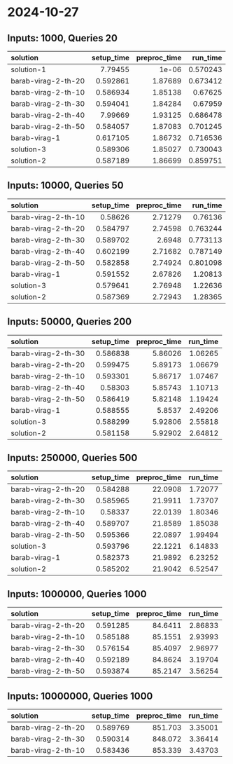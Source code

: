 # 2024-10-27

## Inputs: 1000, Queries 20

| solution            |   setup_time |   preproc_time |   run_time |
|:--------------------|-------------:|---------------:|-----------:|
| solution-1          |     7.79455  |        1e-06   |   0.570243 |
| barab-virag-2-th-20 |     0.592861 |        1.87689 |   0.673412 |
| barab-virag-2-th-10 |     0.586934 |        1.85138 |   0.67625  |
| barab-virag-2-th-30 |     0.594041 |        1.84284 |   0.67959  |
| barab-virag-2-th-40 |     7.99669  |        1.93125 |   0.686478 |
| barab-virag-2-th-50 |     0.584057 |        1.87083 |   0.701245 |
| barab-virag-1       |     0.617105 |        1.86732 |   0.716536 |
| solution-3          |     0.589306 |        1.85027 |   0.730043 |
| solution-2          |     0.587189 |        1.86699 |   0.859751 |

## Inputs: 10000, Queries 50

| solution            |   setup_time |   preproc_time |   run_time |
|:--------------------|-------------:|---------------:|-----------:|
| barab-virag-2-th-10 |     0.58626  |        2.71279 |   0.76136  |
| barab-virag-2-th-20 |     0.584797 |        2.74598 |   0.763244 |
| barab-virag-2-th-30 |     0.589702 |        2.6948  |   0.773113 |
| barab-virag-2-th-40 |     0.602199 |        2.71682 |   0.787149 |
| barab-virag-2-th-50 |     0.582858 |        2.74924 |   0.801098 |
| barab-virag-1       |     0.591552 |        2.67826 |   1.20813  |
| solution-3          |     0.579641 |        2.76948 |   1.22636  |
| solution-2          |     0.587369 |        2.72943 |   1.28365  |

## Inputs: 50000, Queries 200

| solution            |   setup_time |   preproc_time |   run_time |
|:--------------------|-------------:|---------------:|-----------:|
| barab-virag-2-th-30 |     0.586838 |        5.86026 |    1.06265 |
| barab-virag-2-th-20 |     0.599475 |        5.89173 |    1.06679 |
| barab-virag-2-th-10 |     0.593301 |        5.86717 |    1.07467 |
| barab-virag-2-th-40 |     0.58303  |        5.85743 |    1.10713 |
| barab-virag-2-th-50 |     0.586419 |        5.82148 |    1.19424 |
| barab-virag-1       |     0.588555 |        5.8537  |    2.49206 |
| solution-3          |     0.588299 |        5.92806 |    2.55818 |
| solution-2          |     0.581158 |        5.92902 |    2.64812 |

## Inputs: 250000, Queries 500

| solution            |   setup_time |   preproc_time |   run_time |
|:--------------------|-------------:|---------------:|-----------:|
| barab-virag-2-th-20 |     0.584288 |        22.0908 |    1.72077 |
| barab-virag-2-th-30 |     0.585965 |        21.9911 |    1.73707 |
| barab-virag-2-th-10 |     0.58337  |        22.0139 |    1.80346 |
| barab-virag-2-th-40 |     0.589707 |        21.8589 |    1.85038 |
| barab-virag-2-th-50 |     0.595366 |        22.0897 |    1.99494 |
| solution-3          |     0.593796 |        22.1221 |    6.14833 |
| barab-virag-1       |     0.582373 |        21.9892 |    6.23252 |
| solution-2          |     0.585202 |        21.9042 |    6.52547 |

## Inputs: 1000000, Queries 1000

| solution            |   setup_time |   preproc_time |   run_time |
|:--------------------|-------------:|---------------:|-----------:|
| barab-virag-2-th-20 |     0.591285 |        84.6411 |    2.86833 |
| barab-virag-2-th-10 |     0.585188 |        85.1551 |    2.93993 |
| barab-virag-2-th-30 |     0.576154 |        85.4097 |    2.96977 |
| barab-virag-2-th-40 |     0.592189 |        84.8624 |    3.19704 |
| barab-virag-2-th-50 |     0.593874 |        85.2147 |    3.56254 |

## Inputs: 10000000, Queries 1000

| solution            |   setup_time |   preproc_time |   run_time |
|:--------------------|-------------:|---------------:|-----------:|
| barab-virag-2-th-20 |     0.589769 |        851.703 |    3.35001 |
| barab-virag-2-th-30 |     0.590314 |        848.072 |    3.36414 |
| barab-virag-2-th-10 |     0.583436 |        853.339 |    3.43703 |